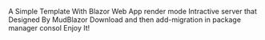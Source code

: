 A Simple Template With Blazor Web App render mode Intractive server that Designed By MudBlazor
Download and then add-migration in package manager consol
Enjoy It!
